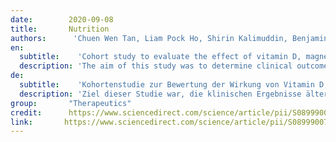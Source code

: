 ```yaml
---
date:        2020-09-08
title:       Nutrition
authors:      'Chuen Wen Tan, Liam Pock Ho, Shirin Kalimuddin, Benjamin Pei Zhi Cherng, Yii Ean Teh, Siew Yee Thien, Hei Man Wong, Paul Jie Wen Tern, Manju Chandran, Jason Wai Mun Chay, Chandramouli Nagarajan, Rehena Sultana, Jenny Guek Hong Low & Heng Joo Ng'
en:
  subtitle:    'Cohort study to evaluate the effect of vitamin D, magnesium, and vitamin B12 in combination on progression to severe outcomes in older patients with coronavirus (COVID-19)'
  description: 'The aim of this study was to determine clinical outcomes of older patients with coronavirus (COVID-19) who received a combination of vitamin D, magnesium, and vitamin B12 (DMB) compared with those who did not. We hypothesized that fewer patients administered this combination would require oxygen therapy, intensive care support, or a combination of both than those who did not. This was a cohort observational study of all consecutive hospitalized patients ≥ 50 y of age with COVID-19 in a tertiary academic hospital. Before April 6, 2020, no patients received the (DMB) combination. After this date, patients were administered 1000 IU/d oral vitamin D3, 150 mg/d oral magnesium, and 500 mcg/d oral vitamin B12 upon admission if they did not require oxygen therapy. Primary outcome was deterioration leading to any form of oxygen therapy, intensive care support, or both. Between January 15 and April 15, 2020, we identified 43 consecutive patients ≥50 y of age with COVID-19. Seventeen patients received DMB before onset of primary outcome and 26 patients did not. Baseline demographic characteristics between the two groups were significantly different by age. In univariate analysis, age and hypertension had a significant influence on outcome. After adjusting for age or hypertension separately in a multivariate analysis, the intervention group retained protective significance. Fewer treated patients than controls required initiation of oxygen therapy during hospitalization (17.6 vs 61.5%, P = 0.006). DMB exposure was associated with odds ratios of 0.13 (95% confidence interval [CI], 0.03-0.59) and 0.20 (95% CI, 0.04-0.93) for oxygen therapy, intensive care support, or both on univariate and multivariate analyses, respectively. A vitamin D / magnesium / vitamin B12 combination in older COVID-19 patients was associated with a significant reduction in the proportion of patients with clinical deterioration requiring oxygen support, intensive care support, or both. This study supports further larger randomized controlled trials to ascertain the full benefit of this combination in ameliorating the severity of COVID-19.'
de: 
  subtitle:    'Kohortenstudie zur Bewertung der Wirkung von Vitamin D, Magnesium und Vitamin B12 in Kombination auf das Fortschreiten schwerer Erkrankungen bei älteren Patienten mit Coronavirus (COVID-19)'
  description: 'Ziel dieser Studie war, die klinischen Ergebnisse älterer Patienten mit Coronavirus (COVID-19) zu ermitteln, die eine Vitalstoff-Kombination aus Vitamin D, Magnesium und Vitamin B12 (DMB) erhielten. Die Mitglieder der Vergleichsgruppe erhielten DMB nicht. Wir stellten die Hypothese auf, dass weniger Patienten, denen diese Kombination verabreicht wurde, eine Sauerstofftherapie, intensivmedizinische Unterstützung oder eine Kombination aus beidem benötigen würden als Patienten, die DMB nicht erhielten. Wir führten eine Kohortenbeobachtungsstudie an allen konsekutiven hospitalisierten Patienten ≥ 50 Jahre mit COVID-19 in einem akademischen Tertiärkrankenhaus durch. Vor dem 6. April 2020 erhielt kein Patient DMB. Nach diesem Datum wurden den Patienten bei der Aufnahme 1000 IE/d orales Vitamin D3, 150 mg/d orales Magnesium und 500 mcg/d orales Vitamin B12 verabreicht, sofern sie keine Sauerstofftherapie benötigten. Der primäre Endpunkt war eine Verschlechterung des Zustands, die eine Sauerstofftherapie, intensivmedizinische Unterstützung oder beides erforderte. Zwischen dem 15. Januar und dem 15. April 2020 identifizierten wir 43 konsekutive Patienten im Alter von ≥ 50 Jahren mit COVID-19. 17 Patienten erhielten vor Auftreten des primären Ergebnisses DMB, 26 Patienten nicht. Die demografischen Ausgangscharakteristika zwischen den beiden Gruppen unterschieden sich signifikant nach Alter. In der univariaten Analyse hatten  Alter und Bluthochdruck einen signifikanten Einfluss auf das Ergebnis. Nach separater Anpassung für Alter oder Bluthochdruck in einer multivariaten Analyse war die DMP-Interventionsgruppe signifikant geschützt. In der DMP-Interventionsgruppe musste während des Krankenhausaufenthalts seltener eine Sauerstofftherapie eingeleitet werden (17,6 vs. 61,5 %, P = 0,006) als in der Kontrollgruppe. Die DMB-Exposition war mit Odds Ratios von 0,13 (95 % Konfidenzintervall [KI], 0,03-0,59) und 0,20 (95 % KI, 0,04-0,93) für eine Sauerstofftherapie, intensivmedizinische Unterstützung oder beides in univariaten oder multivariaten Analysen verbunden. Eine Vitamin D/Magnesium/Vitamin B12-Kombination war bei älteren COVID-19-Patienten mit einer signifikanten Verringerung des Anteils der Patienten mit klinischer Verschlechterung verbunden, die eine Sauerstofftherapie, eine intensivmedizinische Betreuung oder beides benötigten. Diese Studie unterstützt weitere größere randomisierte kontrollierte Studien, um den vollen Nutzen dieser Kombination bei der Verbesserung des Schweregrads von COVID-19 zu ermitteln.'
group:       "Therapeutics"
credit:      https://www.sciencedirect.com/science/article/pii/S0899900720303002
link:       https://www.sciencedirect.com/science/article/pii/S0899900720303002/pdfft?md5=26588ab0473441f1d19fd4f222d8a6dd&pid=1-s2.0-S0899900720303002-main.pdf
---
```

<object data="{{ page.link }}" style='height:calc(100vh - 400px); width: 100%' type='application/pdf'></object>